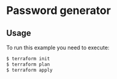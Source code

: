 # Password generator

## Usage

To run this example you need to execute:

```bash
$ terraform init
$ terraform plan
$ terraform apply
```
